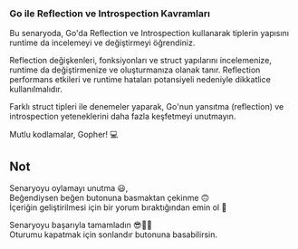 ### Go ile Reflection ve Introspection Kavramları

Bu senaryoda, Go'da Reflection ve Introspection kullanarak tiplerin yapısını runtime da incelemeyi ve değiştirmeyi öğrendiniz.

Reflection değişkenleri, fonksiyonları ve struct yapılarını incelemenize, runtime da değiştirmenize ve oluşturmanıza olanak tanır. Reflection performans etkileri ve runtime hataları potansiyeli nedeniyle dikkatlice kullanılmalıdır.

Farklı struct tipleri ile denemeler yaparak, Go'nun yansıtma (reflection) ve introspection yeteneklerini daha fazla keşfetmeyi unutmayın.

Mutlu kodlamalar, Gopher!  💻 

## Not
Senaryoyu oylamayı unutma 😃, <br />
Beğendiysen beğen butonuna basmaktan çekinme 🙃<br />
İçeriğin geliştirilmesi için bir yorum bıraktığından emin ol 🙏<br />

Senaryoyu başarıyla tamamladın 😎👏🏻<br />
Oturumu kapatmak için sonlandır butonuna basabilirsin.
